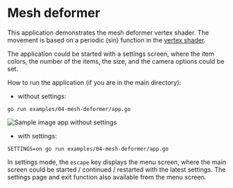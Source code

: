 # Mesh deformer

This application demonstrates the mesh deformer vertex shader. The movement is based on a periodic (sin) function in the [vertex shader](./shaders/vertexshader.vert).

The application could be started with a settings screen, where the item colors, the number of the items, the size, and the camera options could be set.

How to run the application (if you are in the main directory):

- without settings:

```
go run examples/04-mesh-deformer/app.go
```

![Sample image app without settings](./sample/sample.png)

- with settings:

```
SETTINGS=on go run examples/04-mesh-deformer/app.go
```

In settings mode, the `escape` key displays the menu screen, where the main screen could be started / continued / restarted with the latest settings. The settings page and exit function also available from the menu screen.
